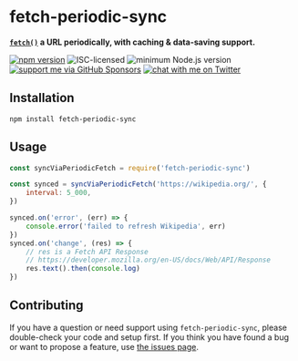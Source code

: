 # fetch-periodic-sync

**[`fetch()`](https://developer.mozilla.org/en-US/docs/Web/API/Fetch_API) a URL periodically, with caching & data-saving support.**

[![npm version](https://img.shields.io/npm/v/fetch-periodic-sync.svg)](https://www.npmjs.com/package/fetch-periodic-sync)
![ISC-licensed](https://img.shields.io/github/license/derhuerst/fetch-periodic-sync.svg)
![minimum Node.js version](https://img.shields.io/node/v/fetch-periodic-sync.svg)
[![support me via GitHub Sponsors](https://img.shields.io/badge/support%20me-donate-fa7664.svg)](https://github.com/sponsors/derhuerst)
[![chat with me on Twitter](https://img.shields.io/badge/chat%20with%20me-on%20Twitter-1da1f2.svg)](https://twitter.com/derhuerst)


## Installation

```shell
npm install fetch-periodic-sync
```


## Usage

```js
const syncViaPeriodicFetch = require('fetch-periodic-sync')

const synced = syncViaPeriodicFetch('https://wikipedia.org/', {
	interval: 5_000,
})

synced.on('error', (err) => {
	console.error('failed to refresh Wikipedia', err)
})
synced.on('change', (res) => {
	// res is a Fetch API Response
	// https://developer.mozilla.org/en-US/docs/Web/API/Response
	res.text().then(console.log)
})
```


## Contributing

If you have a question or need support using `fetch-periodic-sync`, please double-check your code and setup first. If you think you have found a bug or want to propose a feature, use [the issues page](https://github.com/derhuerst/fetch-periodic-sync/issues).
